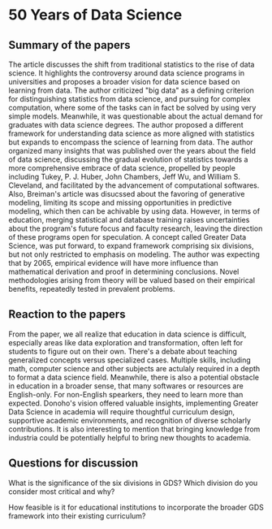 # 50 Years of Data Science
## Summary of the papers
The article discusses the shift from traditional statistics to the rise of data science. It highlights the controversy around data science programs in universities and proposes a broader vision for data science based on learning from data. 
The author criticized "big data" as a defining criterion for distinguishing statistics from data science, and pursuing for complex computation, where some of the tasks can in fact be solved by using very simple models. Meanwhile, 
it was questionable about the actual demand for graduates with data science degrees. The author proposed a different framework for understanding data science as more aligned with statistics but expands to encompass the science of 
learning from data. The author organized many insights that was published over the years about the field of data science, discussing the gradual evolution of statistics towards a more comprehensive embrace of data science, 
propelled by people including Tukey, P. J. Huber, John Chambers, Jeff Wu, and William S. Cleveland, and facilitated by the advancement of computational softwares. Also, Breiman's article was disucssed about the favoring of generative modeling, 
limiting its scope and missing opportunities in predictive modeling, which then can be achivable by using data. However, in terms of education, merging statistical and database training raises uncertainties about the program's future 
focus and faculty research, leaving the direction of these programs open for speculation. A concept called Greater Data Science, was put forward, to expand framework comprising six divisions, but not only restricted to emphasis on modeling.
The author was expecting that by 2065, empirical evidence will have more influence than mathematical derivation and proof in determining conclusions. Novel methodologies arising from theory will be valued based on their empirical benefits, 
repeatedly tested in prevalent problems.

## Reaction to the papers
From the paper, we all realize that education in data science is difficult, especially areas like data exploration and transformation, often left for students to figure out on their own. There's a debate about teaching generalized concepts 
versus specialized cases. Multiple skills, including math, computer science and other subjects are actulaly required in a depth to format a data science field. Meanwhile, there is also a potential obstacle in education in a broader sense, that
many softwares or resources are English-only. For non-English spearkers, they need to learn more than expected. Donoho's vision offered valuable insights, implementing Greater Data Science in academia will require thoughtful curriculum design, 
supportive academic environments, and recognition of diverse scholarly contributions. It is also interesting to mention that bringing knowledge from industria could be potentially helpful to bring new thoughts to academia.



## Questions for discussion
What is the significance of the six divisions in GDS? Which division do you consider most critical and why?

How feasible is it for educational institutions to incorporate the broader GDS framework into their existing curriculum?

